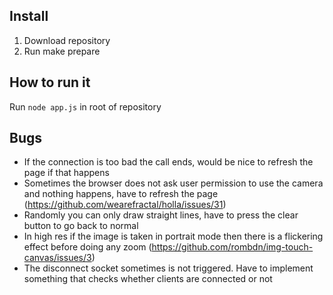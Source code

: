 ## Install

1. Download repository
2. Run make prepare

## How to run it

Run `node app.js` in root of repository

## Bugs

* If the connection is too bad the call ends, would be nice to refresh the page if that happens
* Sometimes the browser does not ask user permission to use the camera and nothing happens, have to refresh the page (https://github.com/wearefractal/holla/issues/31)
* Randomly you can only draw straight lines, have to press the clear button to go back to normal
* In high res if the image is taken in portrait mode then there is a flickering effect before doing any zoom (https://github.com/rombdn/img-touch-canvas/issues/3)
* The disconnect socket sometimes is not triggered. Have to implement something that checks whether clients are connected or not

